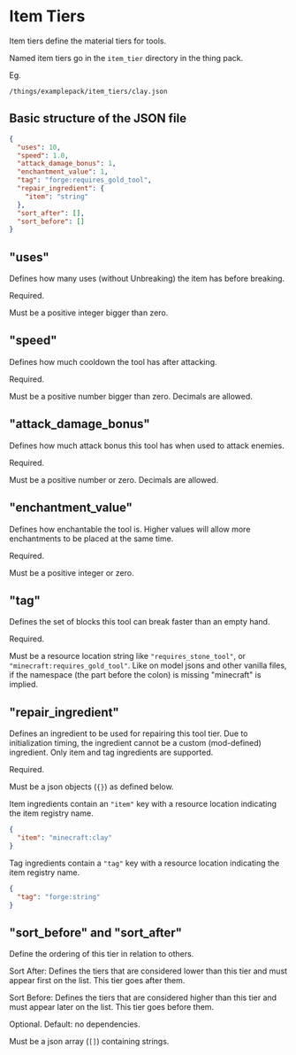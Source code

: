 # Item Tiers

Item tiers define the material tiers for tools. 

Named item tiers go in the `item_tier` directory in the thing pack.

Eg.
```
/things/examplepack/item_tiers/clay.json
```

## Basic structure of the JSON file

```json
{
  "uses": 10,
  "speed": 1.0,
  "attack_damage_bonus": 1,
  "enchantment_value": 1,
  "tag": "forge:requires_gold_tool",
  "repair_ingredient": {
    "item": "string"
  },
  "sort_after": [],
  "sort_before": []
}
```


## "uses"

Defines how many uses (without Unbreaking) the item has before breaking.

Required.

Must be a positive integer bigger than zero.

## "speed"

Defines how much cooldown the tool has after attacking.

Required.

Must be a positive number bigger than zero. Decimals are allowed.

## "attack_damage_bonus"

Defines how much attack bonus this tool has when used to attack enemies.

Required.

Must be a positive number or zero. Decimals are allowed.

## "enchantment_value"

Defines how enchantable the tool is. Higher values will allow more enchantments to be placed at the same time.

Required.

Must be a positive integer or zero.

## "tag"

Defines the set of blocks this tool can break faster than an empty hand.

Required.

Must be a resource location string like `"requires_stone_tool"`, or `"minecraft:requires_gold_tool"`. Like on model jsons and 
other vanilla files, if the namespace (the part before the colon) is missing "minecraft" is implied.

## "repair_ingredient"

Defines an ingredient to be used for repairing this tool tier. Due to initialization timing, the ingredient cannot be
a custom (mod-defined) ingredient. Only item and tag ingredients are supported.

Required.

Must be a json objects (`{}`) as defined below.

Item ingredients contain an `"item"` key with a resource location indicating the item registry name.

```json
{
  "item": "minecraft:clay"
}
```

Tag ingredients contain a `"tag"` key with a resource location indicating the item registry name.

```json
{
  "tag": "forge:string"
}
```

## "sort_before" and "sort_after"

Define the ordering of this tier in relation to others.

Sort After: Defines the tiers that are considered lower than this tier and must appear first on the list. This tier goes after them.

Sort Before: Defines the tiers that are considered higher than this tier and must appear later on the list. This tier goes before them.

Optional. Default: no dependencies.

Must be a json array (`[]`) containing strings.